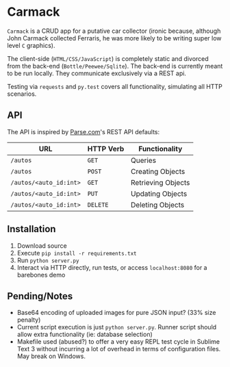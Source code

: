 Carmack
=======

`Carmack` is a CRUD app for a putative car collector (ironic because, although John Carmack collected Ferraris, he was more likely to be writing super low level `C` graphics).

The client-side (`HTML/CSS/JavaScript`) is completely static and divorced from the back-end (`Bottle/Peewee/Sqlite`). The back-end is currently meant to be run locally. They communicate exclusively via a REST api.

Testing via `requests` and `py.test` covers all functionality, simulating all HTTP scenarios.

## API

The API is inspired by [Parse.com](https://parse.com/docs/rest/guide)'s REST API defaults:

| URL | HTTP Verb | Functionality |
| --- | --------- | --------------|
| `/autos` | `GET` | Queries
| `/autos` | `POST` | Creating Objects
| `/autos/<auto_id:int>` | `GET` | Retrieving Objects
| `/autos/<auto_id:int>` | `PUT` | Updating Objects
| `/autos/<auto_id:int>` | `DELETE` | Deleting Objects

## Installation

1) Download source
2) Execute `pip install -r requirements.txt`
3) Run `python server.py`
4) Interact via HTTP directly, run tests, or access `localhost:8080` for a barebones demo

## Pending/Notes

- Base64 encoding of uploaded images for pure JSON input? (33% size penalty)
- Current script execution is just `python server.py`. Runner script should allow extra functionality (ie: database selection)
- Makefile used (abused?) to offer a very easy REPL test cycle in Sublime Text 3 without incurring a lot of overhead in terms of configuration files. May break on Windows.
